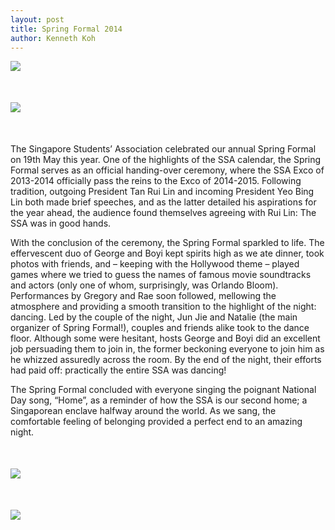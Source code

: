 ```yaml
---
layout: post
title: Spring Formal 2014
author: Kenneth Koh
---
```


<div style="margin-bottom: 50px;">
	<img src="{{ site.url }}/assets/spring-formal-2014-1.jpg" class="img-responsive center-block">
</div>

<div style="margin-top: 50px; margin-bottom: 50px;">
	<img src="{{ site.url }}/assets/spring-formal-2014-2.png" class="img-responsive center-block">
</div>

The Singapore Students’ Association celebrated our annual Spring Formal on 19th May this year. One of the highlights of the SSA calendar, the Spring Formal serves as an official handing-over ceremony, where the SSA Exco of 2013-2014 officially pass the reins to the Exco of 2014-2015. Following tradition, outgoing President Tan Rui Lin and incoming President Yeo Bing Lin both made brief speeches, and as the latter detailed his aspirations for the year ahead, the audience found themselves agreeing with Rui Lin: The SSA was in good hands.

With the conclusion of the ceremony, the Spring Formal sparkled to life. The effervescent duo of George and Boyi kept spirits high as we ate dinner, took photos with friends, and – keeping with the Hollywood theme – played games where we tried to guess the names of famous movie soundtracks and actors (only one of whom, surprisingly, was Orlando Bloom). Performances by Gregory and Rae soon followed, mellowing the atmosphere and providing a smooth transition to the highlight of the night: dancing. Led by the couple of the night, Jun Jie and Natalie (the main organizer of Spring Formal!), couples and friends alike took to the dance floor. Although some were hesitant, hosts George and Boyi did an excellent job persuading them to join in, the former beckoning everyone to join him as he whizzed assuredly across the room. By the end of the night, their efforts had paid off: practically the entire SSA was dancing!

The Spring Formal concluded with everyone singing the poignant National Day song, “Home”, as a reminder of how the SSA is our second home; a Singaporean enclave halfway around the world. As we sang, the comfortable feeling of belonging provided a perfect end to an amazing night.

<div style="margin-top: 50px; margin-bottom: 50px;">
	<img src="{{ site.url }}/assets/spring-formal-2014-3.jpg" class="img-responsive center-block">
</div>

<div style="margin-top: 50px;">
	<img src="{{ site.url }}/assets/spring-formal-2014-4.jpg" class="img-responsive center-block">
</div>